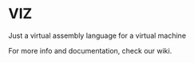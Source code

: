 # VIZ
Just a virtual assembly language for a virtual machine


For more info and documentation, check our wiki.
